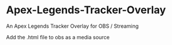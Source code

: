 # Apex-Legends-Tracker-Overlay

An Apex Legends Tracker Overlay for OBS / Streaming

Add the .html file to obs as a media source
